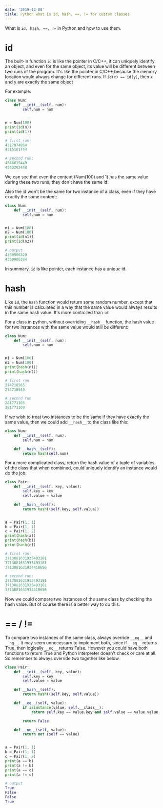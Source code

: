 ```yaml
---
date: '2019-12-08'
title: Python what is id, hash, ==, != for custom classes
---
```


What is `id, hash, ==, !=` in Python and how to use them.

# id

The built-in function `id` is like the pointer in C/C++, it can uniquely identify an object, and even for the same object, its value will be different between two runs of the program. It's like the pointer in C/C++ because the memory location would always change for different runs. If `id(x) == id(y)`, then x and y are exactly the same object

For example:

```python
class Num:
    def __init__(self, num):
        self.num = num


n = Num(100)
print(id(n))
print(id(1))

# first run:
4317974864
4315161744

# second run:
4546015440
4543202448
```

We can see that even the content (Num(100) and 1) has the same value during these two runs, they don't have the same id. 

Also the id won't be the same for two instance of a class, even if they have exactly the same content:

```python
class Num:
    def __init__(self, num):
        self.num = num


n1 = Num(100)
n2 = Num(100)
print(id(n1))
print(id(n2))

# output
4360906320
4360906384
```

In summary, `id` is like pointer, each instance has a unique id.

# hash

Like `id`, the `hash` function would return some random number, except that this number is calculated in a way that the same value would always results in the same hash value. It's more controlled than `id`.

For a class in python, without overriding `__hash__` function, the hash value for two instances with the same value would still be different:

```python
class Num:
    def __init__(self, num):
        self.num = num


n1 = Num(100)
n2 = Num(100)
print(hash(n1))
print(hash(n2))

# first run
274718565
274718569

# second run
281771105
281771109
```

If we wish to treat two instances to be the same if they have exactly the same value, then we could add `__hash__` to the class like this:

```python
class Num:
    def __init__(self, num):
        self.num = num

    def __hash__(self):
        return hash(self.num)
```

For a more complicated class, return the hash value of a tuple of variables of the class that when combined, could uniquely identify an instance would do the job.

```python
class Pair:
    def __init__(self, key, value):
        self.key = key 
        self.value = value

    def __hash__(self):
        return hash((self.key, self.value))


a = Pair(1, 1)
b = Pair(1, 1)
c = Pair(1, 2)
print(hash(a))
print(hash(b))
print(hash(c))

# first run:
3713081631935493181
3713081631935493181
3713081631934410656

# second run:
3713081631935493181
3713081631935493181
3713081631934410656
```

Now we could compare two instances of the same class by checking the hash value. But of course there is a better way to do this.

# == / !=

To compare two instances of the same class, always override `__eq__` and `__nq__`. It may seem unnecessary to implement both, since if `__eq__` returns True, then logically `__nq__` returns False. However you could have both functions to return True and Python interpreter doesn't check or care at all. So remember to always override two together like below.

```python
class Pair:
    def __init__(self, key, value):
        self.key = key 
        self.value = value

    def __hash__(self):
        return hash((self.key, self.value))

    def __eq__(self, value):
        if isinstance(value, self.__class__):
            return self.key == value.key and self.value == value.value

        return False

    def __ne__(self, value):
        return not (self == value)


a = Pair(1, 1)
b = Pair(1, 1)
c = Pair(1, 2)
print(a == b)
print(a != b)
print(a == c)
print(a != c)

# output
True
False
False
True
```